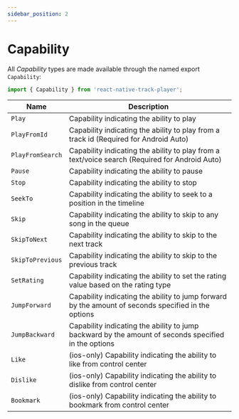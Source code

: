 ```yaml
---
sidebar_position: 2
---
```


# Capability

All *Capability* types are made available through the named export `Capability`:

```ts
import { Capability } from 'react-native-track-player';
```

| Name | Description |
|------|-------------|
| `Play`           | Capability indicating the ability to play |
| `PlayFromId`     | Capability indicating the ability to play from a track id (Required for Android Auto) |
| `PlayFromSearch` | Capability indicating the ability to play from a text/voice search (Required for Android Auto) |
| `Pause`          | Capability indicating the ability to pause |
| `Stop`           | Capability indicating the ability to stop |
| `SeekTo`         | Capability indicating the ability to seek to a position in the timeline |
| `Skip`           | Capability indicating the ability to skip to any song in the queue |
| `SkipToNext`     | Capability indicating the ability to skip to the next track |
| `SkipToPrevious` | Capability indicating the ability to skip to the previous track |
| `SetRating`      | Capability indicating the ability to set the rating value based on the rating type |
| `JumpForward`    | Capability indicating the ability to jump forward by the amount of seconds specified in the options |
| `JumpBackward`   | Capability indicating the ability to jump backward by the amount of seconds specified in the options |
| `Like`           | (ios-only) Capability indicating the ability to like from control center |
| `Dislike`        | (ios-only) Capability indicating the ability to dislike from control center |
| `Bookmark`       | (ios-only) Capability indicating the ability to bookmark from control center |
